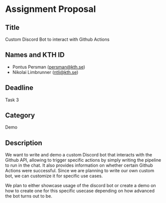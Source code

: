 # Assignment Proposal

## Title

Custom Discord Bot to interact with Github Actions

## Names and KTH ID
  - Pontus Persman (persman@kth.se)
  - Nikolai Limbrunner (ntli@kth.se)
    
## Deadline

Task 3

## Category

Demo

## Description

We want to write and demo a custom Discord bot that interacts with the Github API, allowing to trigger specific actions by simply writing the pipeline to run in the chat. It also provides information on whether certain Github Actions were successful. Since we are planning to write our own custom bot, we can customize it for specific use cases.

We plan to either showcase usage of the discord bot or create a demo on how to create one for this specific usecase depending on how advanced the bot turns out to be.

